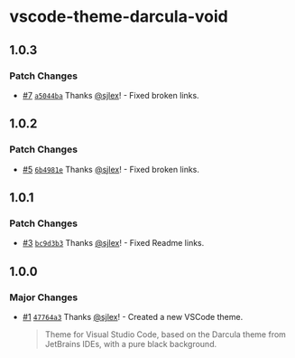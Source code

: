# vscode-theme-darcula-void

## 1.0.3

### Patch Changes

- [#7](https://github.com/sjlex/vscode-theme-darcula-void/pull/7) [`a5044ba`](https://github.com/sjlex/vscode-theme-darcula-void/commit/a5044ba257a3e193954538e31f044c54319e2245) Thanks [@sjlex](https://github.com/sjlex)! - Fixed broken links.

## 1.0.2

### Patch Changes

- [#5](https://github.com/sjlex/vscode-theme-darcula-void/pull/5) [`6b4981e`](https://github.com/sjlex/vscode-theme-darcula-void/commit/6b4981ea1b34e409d19ed32850f2a25b7ea6c3f4) Thanks [@sjlex](https://github.com/sjlex)! - Fixed broken links.

## 1.0.1

### Patch Changes

- [#3](https://github.com/sjlex/vscode-theme-darcula-void/pull/3) [`bc9d3b3`](https://github.com/sjlex/vscode-theme-darcula-void/commit/bc9d3b3710ec01b143a95f3186982b211b16bda8) Thanks [@sjlex](https://github.com/sjlex)! - Fixed Readme links.

## 1.0.0

### Major Changes

- [#1](https://github.com/sjlex/vscode-theme-darcula-void/pull/1) [`47764a3`](https://github.com/sjlex/vscode-theme-darcula-void/commit/47764a32a60cf9d444b2a65d0300b988d06da227) Thanks [@sjlex](https://github.com/sjlex)! - Created a new VSCode theme.

  > Theme for Visual Studio Code, based on the Darcula theme from JetBrains IDEs, with a pure black background.
